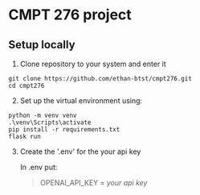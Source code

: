 # CMPT 276 project

## Setup locally
1. Clone repository to your system and enter it
```
git clone https://github.com/ethan-btst/cmpt276.git
cd cmpt276
```

2. Set up the virtual environment using:
```
python -m venv venv
.\venv\Scripts\activate
pip install -r requirements.txt
flask run
```

3. Create the '.env' for the your api key
   
   In .env put:
   > OPENAI_API_KEY = _your api key_
